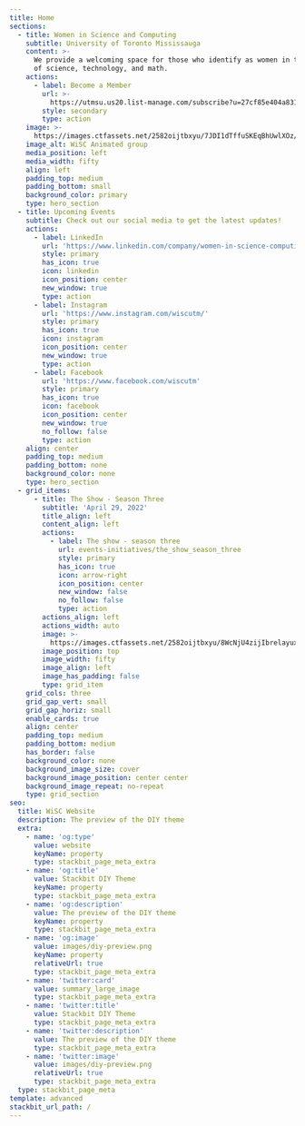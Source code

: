 ```yaml
---
title: Home
sections:
  - title: Women in Science and Computing
    subtitle: University of Toronto Mississauga
    content: >-
      We provide a welcoming space for those who identify as women in the fields
      of science, technology, and math.
    actions:
      - label: Become a Member
        url: >-
          https://utmsu.us20.list-manage.com/subscribe?u=27cf85e404a831700199ae8c1&id=29177b51cb
        style: secondary
        type: action
    image: >-
      https://images.ctfassets.net/2582oijtbxyu/7JDI1dTffuSKEqBhUwlXOz/98f4fd8f6109ace708ec877f3a904531/wisc-women.png
    image_alt: WiSC Animated group
    media_position: left
    media_width: fifty
    align: left
    padding_top: medium
    padding_bottom: small
    background_color: primary
    type: hero_section
  - title: Upcoming Events
    subtitle: Check out our social media to get the latest updates!
    actions:
      - label: LinkedIn
        url: 'https://www.linkedin.com/company/women-in-science-computing/'
        style: primary
        has_icon: true
        icon: linkedin
        icon_position: center
        new_window: true
        type: action
      - label: Instagram
        url: 'https://www.instagram.com/wiscutm/'
        style: primary
        has_icon: true
        icon: instagram
        icon_position: center
        new_window: true
        type: action
      - label: Facebook
        url: 'https://www.facebook.com/wiscutm'
        style: primary
        has_icon: true
        icon: facebook
        icon_position: center
        new_window: true
        no_follow: false
        type: action
    align: center
    padding_top: medium
    padding_bottom: none
    background_color: none
    type: hero_section
  - grid_items:
      - title: The Show - Season Three
        subtitle: 'April 29, 2022'
        title_align: left
        content_align: left
        actions:
          - label: The show - season three
            url: events-initiatives/the_show_season_three
            style: primary
            has_icon: true
            icon: arrow-right
            icon_position: center
            new_window: false
            no_follow: false
            type: action
        actions_align: left
        actions_width: auto
        image: >-
          https://images.ctfassets.net/2582oijtbxyu/8WcNjU4zijIbrelayuxMG/ab2652dff31648231908f7d07b444703/Screen_Shot_2022-05-04_at_6.11.48_PM.png
        image_position: top
        image_width: fifty
        image_align: left
        image_has_padding: false
        type: grid_item
    grid_cols: three
    grid_gap_vert: small
    grid_gap_horiz: small
    enable_cards: true
    align: center
    padding_top: medium
    padding_bottom: medium
    has_border: false
    background_color: none
    background_image_size: cover
    background_image_position: center center
    background_image_repeat: no-repeat
    type: grid_section
seo:
  title: WiSC Website
  description: The preview of the DIY theme
  extra:
    - name: 'og:type'
      value: website
      keyName: property
      type: stackbit_page_meta_extra
    - name: 'og:title'
      value: Stackbit DIY Theme
      keyName: property
      type: stackbit_page_meta_extra
    - name: 'og:description'
      value: The preview of the DIY theme
      keyName: property
      type: stackbit_page_meta_extra
    - name: 'og:image'
      value: images/diy-preview.png
      keyName: property
      relativeUrl: true
      type: stackbit_page_meta_extra
    - name: 'twitter:card'
      value: summary_large_image
      type: stackbit_page_meta_extra
    - name: 'twitter:title'
      value: Stackbit DIY Theme
      type: stackbit_page_meta_extra
    - name: 'twitter:description'
      value: The preview of the DIY theme
      type: stackbit_page_meta_extra
    - name: 'twitter:image'
      value: images/diy-preview.png
      relativeUrl: true
      type: stackbit_page_meta_extra
  type: stackbit_page_meta
template: advanced
stackbit_url_path: /
---
```

